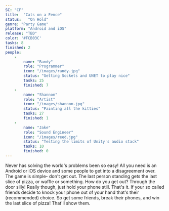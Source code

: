 ```yaml
---
SC: "CF"
title:  "Cats on a Fence"
status:   "On Hold"
genre: "Party Game"
platform: "Android and iOS"
release: "TBD"
color: '#FCB03C'
tasks: 8
finished: 2
people:
    -
        name: "Randy"
        role: "Programmer"
        icon: "/images/randy.jpg"
        status: "Getting Sockets and UNET to play nice"
        tasks: 25
        finished: 7
    -
        name: "Shannon"
        role: "Artist"
        icon: "/images/shannon.jpg"
        status: "Painting all the kitties"
        tasks: 27
        finished: 1
    -
        name: "Jake"
        role: "Sound Engineer"
        icon: "/images/reed.jpg"
        status: "Testing the limits of Unity's audio stack"
        tasks: 10
        finished: 0
---
```

Never has solving the world's problems been so easy! All you need is an Android or iOS device and some people to get into a disagreement over. The game is simple- don't get out. The last person standing gets the last slice of pizza, or waffle or something. How do you get out? Through the door silly! Really though, just hold your phone still. That's it. If your so called friends decide to knock your phone out of your hand that's their (recommended) choice. So get some friends, break their phones, and win the last slice of pizza! That'll show them.
